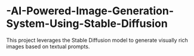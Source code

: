 # -AI-Powered-Image-Generation-System-Using-Stable-Diffusion
This project leverages the Stable Diffusion model to generate visually rich images based on textual prompts. 
